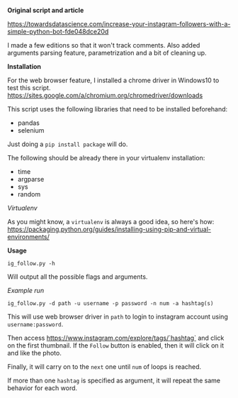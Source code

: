 **Original script and article**

 https://towardsdatascience.com/increase-your-instagram-followers-with-a-simple-python-bot-fde048dce20d

 I made a few editions so that it won't track comments. Also added arguments parsing feature, parametrization and a bit of cleaning up.

**Installation** 

For the web browser feature, I installed a chrome driver in Windows10 to test this script.
https://sites.google.com/a/chromium.org/chromedriver/downloads

 This script uses the following libraries that need to be installed beforehand:
 * pandas
 * selenium

 Just doing a `pip install package` will do.

 The following should be already there in your virtualenv installation:
 * time
 * argparse
 * sys
 * random

*Virtualenv*

 As you might know, a `virtualenv` is always a good idea, so here's how: https://packaging.python.org/guides/installing-using-pip-and-virtual-environments/

**Usage**

`ig_follow.py -h` 
 
 Will output all the possible flags and arguments. 
 
 *Example run*
 
 `ig_follow.py -d path -u username -p password -n num -a hashtag(s)`
 
 This will use web browser driver in `path` to login to instagram account using `username:password`.

 Then access https://www.instagram.com/explore/tags/`hashtag` and click on the first thumbnail. If the `Follow` button is enabled, then it will click on it and like the photo. 
 
 Finally, it will carry on to the `next` one until `num` of loops is reached.
 
 If more than one `hashtag` is specified as argument, it will repeat the same behavior for each word.